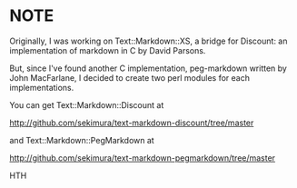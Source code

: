 NOTE
====

Originally, I was working on Text::Markdown::XS, a bridge for
Discount: an implementation of markdown in C by David Parsons.

But, since I've found another C implementation, peg-markdown
written by John MacFarlane, I decided to create two perl modules
for each implementations.

You can get Text::Markdown::Discount at

  http://github.com/sekimura/text-markdown-discount/tree/master

and Text::Markdown::PegMarkdown at

  http://github.com/sekimura/text-markdown-pegmarkdown/tree/master

HTH
